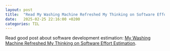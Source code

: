 ```yaml
---
layout: post
title:  "Read My Washing Machine Refreshed My Thinking on Software Effort Estimation"
date:   2025-02-25 22:16:00 +0200
categories: TIL
---
```

Read good post about software development estimation: [My Washing Machine Refreshed My Thinking on Software Effort Estimation](https://www.cosive.com/blog/my-washing-machine-refreshed-my-thinking-on-software-effort-estimation).
